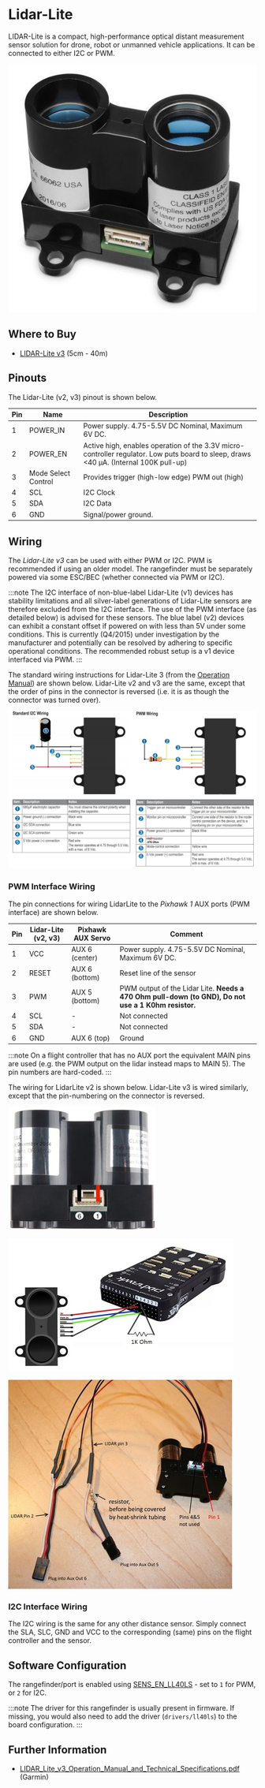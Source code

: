 # Lidar-Lite

LIDAR-Lite is a compact, high-performance optical distant measurement sensor solution for drone, robot or unmanned vehicle applications. It can be connected to either I2C or PWM.

 ![LidarLite v3](../../assets/hardware/sensors/lidar_lite/lidar_lite_v3.jpg)

## Where to Buy

* [LIDAR-Lite v3](https://buy.garmin.com/en-AU/AU/p/557294) (5cm - 40m)

## Pinouts

The Lidar-Lite (v2, v3) pinout is shown below.

| Pin | Name                | Description                                                                                                                           |
| --- | ------------------- | ------------------------------------------------------------------------------------------------------------------------------------- |
| 1   | POWER_IN            | Power supply. 4.75-5.5V DC Nominal, Maximum 6V DC.                                                                                    |
| 2   | POWER_EN            | Active high, enables operation of the 3.3V micro-controller regulator. Low puts board to sleep, draws <40 μA. (Internal 100K pull-up) |
| 3   | Mode Select Control | Provides trigger (high-low edge) PWM out (high)                                                                                       |
| 4   | SCL                 | I2C Clock                                                                                                                             |
| 5   | SDA                 | I2C Data                                                                                                                              |
| 6   | GND                 | Signal/power ground.                                                                                                                  |


## Wiring

The *Lidar-Lite v3* can be used with either PWM or I2C. PWM is recommended if using an older model. The rangefinder must be separately powered via some ESC/BEC (whether connected via PWM or I2C).

:::note
The I2C interface of non-blue-label Lidar-Lite (v1) devices has stability limitations and all silver-label generations of Lidar-Lite sensors are therefore excluded from the I2C interface.
The use of the PWM interface (as detailed below) is advised for these sensors.
The blue label (v2) devices can exhibit a constant offset if powered on with less than 5V under some conditions.
This is currently (Q4/2015) under investigation by the manufacturer and potentially can be resolved by adhering to specific operational conditions.
The recommended robust setup is a v1 device interfaced via PWM.
:::

The standard wiring instructions for Lidar-Lite 3 (from the [Operation Manual](http://static.garmin.com/pumac/LIDAR_Lite_v3_Operation_Manual_and_Technical_Specifications.pdf)) are shown below. Lidar-Lite v2 and v3 are the same, except that the order of pins in the connector is reversed (i.e. it is as though the connector was turned over).

![LidarLite v3 - Standard Wiring from Garmin Specification](../../assets/hardware/sensors/lidar_lite/lidar_lite2_standard_wiring_spec.jpg)


### PWM Interface Wiring

The pin connections for wiring LidarLite to the *Pixhawk 1* AUX ports (PWM interface) are shown below.

| Pin | Lidar-Lite (v2, v3) | Pixhawk AUX Servo | Comment                                                                                             |
| --- | ------------------- | ----------------- | --------------------------------------------------------------------------------------------------- |
| 1   | VCC                 | AUX 6 (center)    | Power supply. 4.75-5.5V DC Nominal, Maximum 6V DC.                                                  |
| 2   | RESET               | AUX 6 (bottom)    | Reset line of the sensor                                                                            |
| 3   | PWM                 | AUX 5 (bottom)    | PWM output of the Lidar Lite. **Needs a 470 Ohm pull-down (to GND), Do not use a 1 K0hm resistor.** |
| 4   | SCL                 | -                 | Not connected                                                                                       |
| 5   | SDA                 | -                 | Not connected                                                                                       |
| 6   | GND                 | AUX 6 (top)       | Ground                                                                                              |

:::note
On a flight controller that has no AUX port the equivalent MAIN pins are used (e.g. the PWM output on the lidar instead maps to MAIN 5).
The pin numbers are hard-coded.
:::

The wiring for LidarLite v2 is shown below. Lidar-Lite v3 is wired similarly, except that the pin-numbering on the connector is reversed.

![Lidar Lite 2 Interface wiring](../../assets/hardware/sensors/lidar_lite/lidar_lite_2_interface_wiring.jpg)

![Lidar Lite 2 Interface wiring](../../assets/hardware/sensors/lidar_lite/lidarlite_wiring_scheme_pixhawk.jpg)

![Lidar Lite 2 pins/cabling](../../assets/hardware/sensors/lidar_lite/lidarlite_wiring_pins_cables.jpg)


### I2C Interface Wiring

The I2C wiring is the same for any other distance sensor. Simply connect the SLA, SLC, GND and VCC to the corresponding (same) pins on the flight controller and the sensor.


## Software Configuration

The rangefinder/port is enabled using [SENS_EN_LL40LS](../advanced_config/parameter_reference.md#SENS_EN_LL40LS) - set to `1` for PWM, or `2` for I2C.

:::note
The driver for this rangefinder is usually present in firmware. If missing, you would also need to add the driver (`drivers/ll40ls`) to the board configuration.
:::

## Further Information

* [LIDAR_Lite_v3_Operation_Manual_and_Technical_Specifications.pdf](http://static.garmin.com/pumac/LIDAR_Lite_v3_Operation_Manual_and_Technical_Specifications.pdf) (Garmin)
